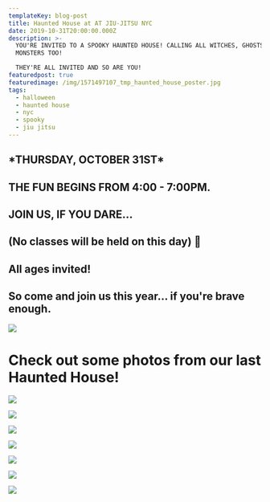 ```yaml
---
templateKey: blog-post
title: Haunted House at AT JIU-JITSU NYC
date: 2019-10-31T20:00:00.000Z
description: >-
  YOU'RE INVITED TO A SPOOKY HAUNTED HOUSE! CALLING ALL WITCHES, GHOSTS AND
  MONSTERS TOO!

  THEY'RE ALL INVITED AND SO ARE YOU!
featuredpost: true
featuredimage: /img/1571497107_tmp_haunted_house_poster.jpg
tags:
  - halloween
  - haunted house
  - nyc
  - spooky
  - jiu jitsu
---
```

## \*THURSDAY, OCTOBER 31ST\*

## THE FUN BEGINS FROM 4:00 - 7:00PM.

## JOIN US, IF YOU DARE...

## (No classes will be held on this day) 🎃

## All ages invited!

## So come and join us this year... if you're brave enough.

![](/img/1571497107_tmp_haunted_house_poster.jpg)

# Check out some photos from our last Haunted House!

![](/img/1571187116_tmp_1571186503_tmp_158w6w5.jpg)

![](/img/1571186152_tmp_dsc04281_tbtdma.jpg)

![](/img/1571186105_tmp_dsc04224_xcrgwk.jpg)

![](/img/1571186003_tmp_dsc04220_k2oetj.jpg)

![](/img/1571185978_tmp_dsc04238_pc6sve.jpg)

![](/img/1571186074_tmp_dsc04235_ygdo36.jpg)

![](/img/1571186136_tmp_dsc04124_ummrjs.jpg)
